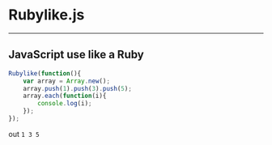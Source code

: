 # Rubylike.js
*************

## JavaScript use like a Ruby

```javascript
Rubylike(function(){
	var array = Array.new();
	array.push(1).push(3).push(5);
	array.each(function(i){
		console.log(i);
	});
});
```
out
`
1
3
5
`
